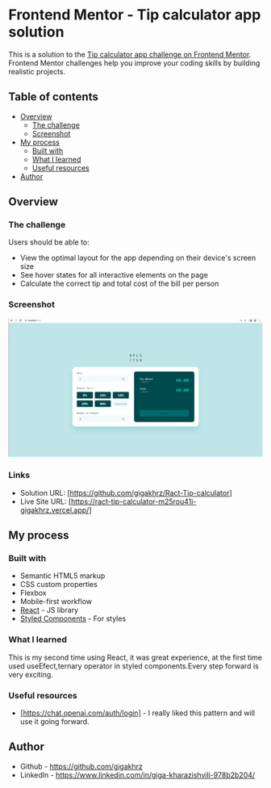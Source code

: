 # Frontend Mentor - Tip calculator app solution

This is a solution to the [Tip calculator app challenge on Frontend Mentor](https://www.frontendmentor.io/challenges/tip-calculator-app-ugJNGbJUX). Frontend Mentor challenges help you improve your coding skills by building realistic projects.

## Table of contents

- [Overview](#overview)
  - [The challenge](#the-challenge)
  - [Screenshot](#screenshot)
- [My process](#my-process)
  - [Built with](#built-with)
  - [What I learned](#what-i-learned)
  - [Useful resources](#useful-resources)
- [Author](#author)

## Overview

### The challenge

Users should be able to:

- View the optimal layout for the app depending on their device's screen size
- See hover states for all interactive elements on the page
- Calculate the correct tip and total cost of the bill per person

### Screenshot

![](./public/Screenshot%20from%202023-04-15%2021-06-37.png)

### Links

- Solution URL: [https://github.com/gigakhrz/Ract-Tip-calculator]
- Live Site URL: [https://ract-tip-calculator-m25rou41i-gigakhrz.vercel.app/]

## My process

### Built with

- Semantic HTML5 markup
- CSS custom properties
- Flexbox
- Mobile-first workflow
- [React](https://reactjs.org/) - JS library
- [Styled Components](https://styled-components.com/) - For styles

### What I learned

This is my second time using React, it was great experience, at the first time used useEfect,ternary operator in styled components.Every step forward is very exciting.

### Useful resources

- [https://chat.openai.com/auth/login] - I really liked this pattern and will use it going forward.

## Author

- Github - https://github.com/gigakhrz
- LinkedIn - https://www.linkedin.com/in/giga-kharazishvili-978b2b204/
